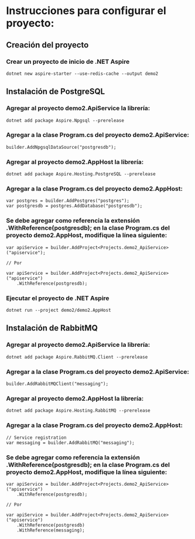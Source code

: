 # Instrucciones para configurar el proyecto:

## Creación del proyecto

### Crear un proyecto de inicio de .NET Aspire
```
dotnet new aspire-starter --use-redis-cache --output demo2
```

## Instalación de PostgreSQL

### Agregar al proyecto demo2.ApiService la librería:
```
dotnet add package Aspire.Npgsql --prerelease
```

### Agregar a la clase Program.cs del proyecto demo2.ApiService:
```
builder.AddNpgsqlDataSource("postgresdb");
```

### Agregar al proyecto demo2.AppHost la librería:
```
dotnet add package Aspire.Hosting.PostgreSQL --prerelease
```

### Agregar a la clase Program.cs del proyecto demo2.AppHost:
```
var postgres = builder.AddPostgres("postgres");
var postgresdb = postgres.AddDatabase("postgresdb");
```

### Se debe agregar como referencia la extensión .WithReference(postgresdb); en la clase Program.cs del proyecto demo2.AppHost, modifique la línea siguiente:
```
var apiService = builder.AddProject<Projects.demo2_ApiService>("apiservice");

// Por

var apiService = builder.AddProject<Projects.demo2_ApiService>("apiservice")
    .WithReference(postgresdb);
```

### Ejecutar el proyecto de .NET Aspire
```
dotnet run --project demo2/demo2.AppHost
```

## Instalación de RabbitMQ

### Agregar al proyecto demo2.ApiService la librería:
```
dotnet add package Aspire.RabbitMQ.Client --prerelease
```

### Agregar a la clase Program.cs del proyecto demo2.ApiService:
```
builder.AddRabbitMQClient("messaging");
```

### Agregar al proyecto demo2.AppHost la librería:
```
dotnet add package Aspire.Hosting.RabbitMQ --prerelease
```

### Agregar a la clase Program.cs del proyecto demo2.AppHost:
```
// Service registration
var messaging = builder.AddRabbitMQ("messaging");
```

### Se debe agregar como referencia la extensión .WithReference(postgresdb); en la clase Program.cs del proyecto demo2.AppHost, modifique la línea siguiente:
```
var apiService = builder.AddProject<Projects.demo2_ApiService>("apiservice")
    .WithReference(postgresdb);

// Por

var apiService = builder.AddProject<Projects.demo2_ApiService>("apiservice")
    .WithReference(postgresdb)
    .WithReference(messaging);
```